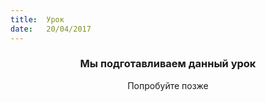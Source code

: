 ```yaml
---
title:  Урок
date:   20/04/2017
---
```


### <center>Мы подготавливаем данный урок</center>
<center>Попробуйте позже</center>